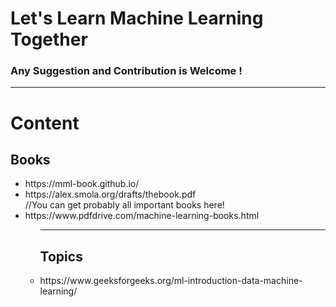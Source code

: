 
<h1>Let's Learn Machine Learning Together</h1>
<h3>Any Suggestion and Contribution is Welcome ! </h3>
<hr></hr>
                                    
<h1> Content </h1>

<h2>Books</h2>
  <ul>
  <li>https://mml-book.github.io/</li>
  <li>https://alex.smola.org/drafts/thebook.pdf</li>
  //You can get probably all important books here!
   <li>https://www.pdfdrive.com/machine-learning-books.html</li>
  <ul>
 <hr></hr>
  <h2>Topics</h2>
  <li>https://www.geeksforgeeks.org/ml-introduction-data-machine-learning/</li>
